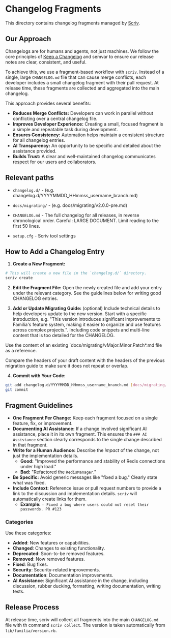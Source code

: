# Changelog Fragments

This directory contains changelog fragments managed by [Scriv](https://scriv.readthedocs.io/).

## Our Approach

Changelogs are for humans and agents, not just machines. We follow the core principles of [Keep a Changelog](https://keepachangelog.com) and semvar to ensure our release notes are clear, consistent, and useful.

To achieve this, we use a fragment-based workflow with `scriv`. Instead of a single, large `CHANGELOG.md` file that can cause merge conflicts, each developer includes a small changelog fragment with their pull request. At release time, these fragments are collected and aggregated into the main changelog.

This approach provides several benefits:
- **Reduces Merge Conflicts:** Developers can work in parallel without conflicting over a central changelog file.
- **Improves Developer Experience:** Creating a small, focused fragment is a simple and repeatable task during development.
- **Ensures Consistency:** Automation helps maintain a consistent structure for all changelog entries.
- **AI Transparency:** An opportunity to be specific and detailed about the assistance provided.
- **Builds Trust:** A clear and well-maintained changelog communicates respect for our users and collaborators.

## Relevant paths

* `changelog.d/` - (e.g. changelog.d/YYYYMMDD_HHmmss_username_branch.md)
* `docs/migrating/` - (e.g. docs/migrating/v2.0.0-pre.md)
* `CHANGELOG.md` - The full changelog for all releases, in reverse chronological order. Careful: LARGE DOCUMENT. Limit reading to the first 50 lines.

* `setup.cfg` - Scriv tool settings

## How to Add a Changelog Entry

1.  **Create a New Fragment:**

```bash
# This will create a new file in the `changelog.d/` directory.
scriv create
```

2.  **Edit the Fragment File:**
Open the newly created file and add your entry under the relevant category. See the guidelines below for writing good CHANGELOG entries.

3. **Add or Update Migrating Guide:** (optional)
Include technical details to help developers update to the new version. Start with a specific introduction, e.g. "This version introduces significant improvements to Familia's feature system, making it easier to organize and use features across complex projects.". Including code snippets and multi-line content that is too detailed for the CHANGELOG.

Use the content of an existing `docs/migrating/vMajor.Minor.Patch*.md file as a reference.

Compare the headers of your draft content with the headers of the previous migration guide to make sure it does not repeat or overlap.

4.  **Commit with Your Code:**
```bash
git add changelog.d/YYYYMMDD_HHmmss_username_branch.md [docs/migrating/v2.0.0-pre.md]
git commit
```

## Fragment Guidelines

- **One Fragment Per Change:** Keep each fragment focused on a single feature, fix, or improvement.
- **Documenting AI Assistance:** If a change involved significant AI assistance, place it in its own fragment. This ensures the `### AI Assistance` section clearly corresponds to the single change described in that fragment.
- **Write for a Human Audience:** Describe the *impact* of the change, not just the implementation details.
    - **Good:** "Improved the performance and stability of Redis connections under high load."
    - **Bad:** "Refactored the `RedisManager`."
- **Be Specific:** Avoid generic messages like "fixed a bug." Clearly state what was fixed.
- **Include Context:** Reference issue or pull request numbers to provide a link to the discussion and implementation details. `scriv` will automatically create links for them.
    - **Example:** `- Fixed a bug where users could not reset their passwords. PR #123`

### Categories

Use these categories:

- **Added**: New features or capabilities.
- **Changed**: Changes to existing functionality.
- **Deprecated**: Soon-to-be removed features.
- **Removed**: Now removed features.
- **Fixed**: Bug fixes.
- **Security**: Security-related improvements.
- **Documentation**: Documentation improvements.
- **AI Assistance**: Significant AI assistance in the change, including discussion, rubber ducking, formatting, writing documentation, writing tests.

## Release Process

At release time, scriv will collect all fragments into the main `CHANGELOG.md` file with th command `scriv collect`. The version is taken automatically from `lib/familia/version.rb`.
